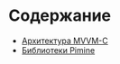 # Содержание
- [Архитектура MVVM-C](https://github.com/Pimine/Pimine-Docs/blob/main/architecture.md)
- [Библиотеки Pimine](https://github.com/Pimine/Pimine-Docs/blob/main/pimine-libraries.md)
